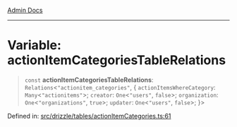 [Admin Docs](/)

***

# Variable: actionItemCategoriesTableRelations

> `const` **actionItemCategoriesTableRelations**: `Relations`\<`"actionitem_categories"`, \{ `actionItemsWhereCategory`: `Many`\<`"actionitems"`\>; `creator`: `One`\<`"users"`, `false`\>; `organization`: `One`\<`"organizations"`, `true`\>; `updater`: `One`\<`"users"`, `false`\>; \}\>

Defined in: [src/drizzle/tables/actionItemCategories.ts:61](https://github.com/Sourya07/talawa-api/blob/aac5f782223414da32542752c1be099f0b872196/src/drizzle/tables/actionItemCategories.ts#L61)
